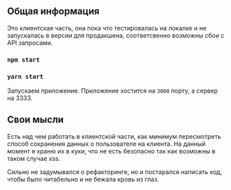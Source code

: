 ## Общая информация

Это клиентская часть, она пока что тестировалась на локалке и не запускалась в версии для продакшена, соответсвенно возможны сбои  с API запросами. 

### `npm start`
### `yarn start`

Запускаем приложение. Приложение хостится на ```3000``` порту, а сервер на 3333.


## Свои мысли

Есть над чем работать в клиентской части, как минимум пересмотреть 
способ сохранения данных о пользователе на клиента. На данный момент я храню их в куки, что не есть безопасно так как возможны в таком случае xss.

Сильно не задумывался о рефакторинге, но и постарался написать код, чтобы было читабельно и не бежала кровь из глаз.